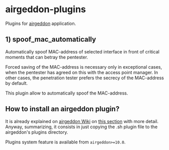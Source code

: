 # airgeddon-plugins
Plugins for [airgeddon](https://github.com/v1s1t0r1sh3r3/airgeddon) application.

## 1) spoof_mac_automatically
Automatically spoof MAC-address of selected interface in front of critical moments that can betray the pentester.

Forced saving of the MAC-address is necessary only in exceptional cases, when the pentester has agreed on this with the access point manager.
In other cases, the penetration tester prefers the secrecy of the MAC-address by default.

This plugin allow to automatically spoof the MAC-address.

## How to install an airgeddon plugin?
It is already explained on [airgeddon Wiki](https://github.com/v1s1t0r1sh3r3/airgeddon/wiki) on [this section](https://github.com/v1s1t0r1sh3r3/airgeddon/wiki/Plugins%20System#how-can-i-install-a-plugin-already-done-by-somebody) with more detail. Anyway, summarizing, it consists in just copying the .sh plugin file to the airgeddon's plugins directory.

Plugins system feature is available from ```airgeddon>=10.0```.
